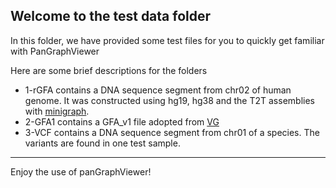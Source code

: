 ## Welcome to the test data folder 

In this folder, we have provided some test files for you to quickly get familiar with PanGraphViewer

Here are some brief descriptions for the folders

* 1-rGFA contains a DNA sequence segment from chr02 of human genome. It was constructed using hg19, hg38 and the T2T assemblies with [minigraph](https://github.com/lh3/minigraph).
* 2-GFA1 contains a GFA_v1 file adopted from [VG](https://github.com/vgteam/vg)
* 3-VCF contains a DNA sequence segment from chr01 of a species. The variants are found in one test sample.

---
Enjoy the use of panGraphViewer!
